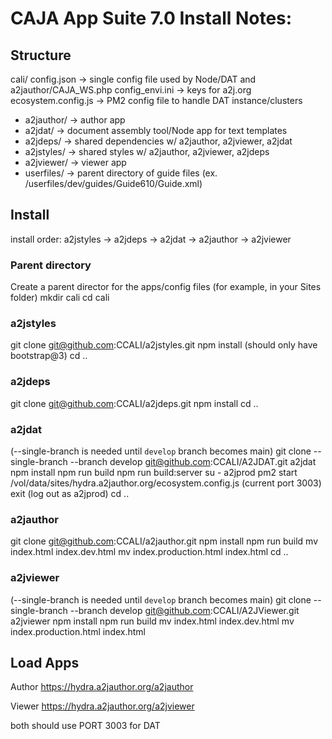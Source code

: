 # CAJA App Suite 7.0 Install Notes:

## Structure
cali/
  config.json -> single config file used by Node/DAT and a2jauthor/CAJA_WS.php
  config_envi.ini -> keys for a2j.org
  ecosystem.config.js -> PM2 config file to handle DAT instance/clusters
  - a2jauthor/ -> author app
  - a2jdat/    -> document assembly tool/Node app for text templates
  - a2jdeps/   -> shared dependencies w/ a2jauthor, a2jviewer, a2jdat
  - a2jstyles/ -> shared styles w/ a2jauthor, a2jviewer, a2jdeps
  - a2jviewer/ -> viewer app
  - userfiles/ -> parent directory of guide files (ex. /userfiles/dev/guides/Guide610/Guide.xml)

## Install
install order: a2jstyles -> a2jdeps -> a2jdat -> a2jauthor -> a2jviewer

### Parent directory
Create a parent director for the apps/config files (for example, in your Sites folder)
mkdir cali
cd cali

### a2jstyles
git clone git@github.com:CCALI/a2jstyles.git
npm install (should only have bootstrap@3)
cd ..

### a2jdeps
git clone git@github.com:CCALI/a2jdeps.git
npm install
cd ..


### a2jdat
(--single-branch is needed until `develop` branch becomes main)
git clone --single-branch --branch develop git@github.com:CCALI/A2JDAT.git a2jdat
npm install
npm run build
npm run build:server
su - a2jprod
pm2 start /vol/data/sites/hydra.a2jauthor.org/ecosystem.config.js (current port 3003)
exit (log out as a2jprod)
cd ..

### a2jauthor
git clone git@github.com:CCALI/a2jauthor.git
npm install
npm run build
mv index.html index.dev.html
mv index.production.html index.html
cd ..

### a2jviewer
(--single-branch is needed until `develop` branch becomes main)
git clone --single-branch --branch develop git@github.com:CCALI/A2JViewer.git a2jviewer
npm install
npm run build
mv index.html index.dev.html
mv index.production.html index.html


## Load Apps
Author
https://hydra.a2jauthor.org/a2jauthor

Viewer
https://hydra.a2jauthor.org/a2jviewer

both should use PORT 3003 for DAT
